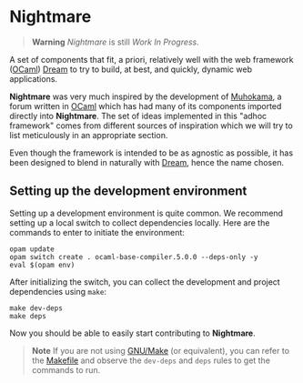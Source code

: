 # Nightmare

> **Warning** _Nightmare_ is still _Work In Progress_.

A set of components that fit, a priori, relatively well with the web framework
([OCaml](https://ocaml.org)) [Dream](https://aantron.github.io/dream/) to try to
build, at best, and quickly, dynamic web applications.

**Nightmare** was very much inspired by the development of
[Muhokama](https://github.com/xvw/muhokama/), a forum written in
[OCaml](https://ocaml.org) which has had many of its components imported
directly into **Nightmare**. The set of ideas implemented in this "adhoc
framework" comes from different sources of inspiration which we will try to list
meticulously in an appropriate section.

Even though the framework is intended to be as agnostic as possible, it has been
designed to blend in naturally with [Dream](https://aantron.github.io/dream/),
hence the name chosen.

## Setting up the development environment

Setting up a development environment is quite common. We recommend setting up a
local switch to collect dependencies locally. Here are the commands to enter to
initiate the environment:

```shellsession
opam update
opam switch create . ocaml-base-compiler.5.0.0 --deps-only -y
eval $(opam env)
```

After initializing the switch, you can collect the development and project
dependencies using `make`:

```shellsession
make dev-deps
make deps
```

Now you should be able to easily start contributing to **Nightmare**.

> **Note** If you are not using [GNU/Make](https://www.gnu.org/software/make/)
> (or equivalent), you can refer to the [Makefile](Makefile) and observe the
> `dev-deps` and `deps` rules to get the commands to run.
